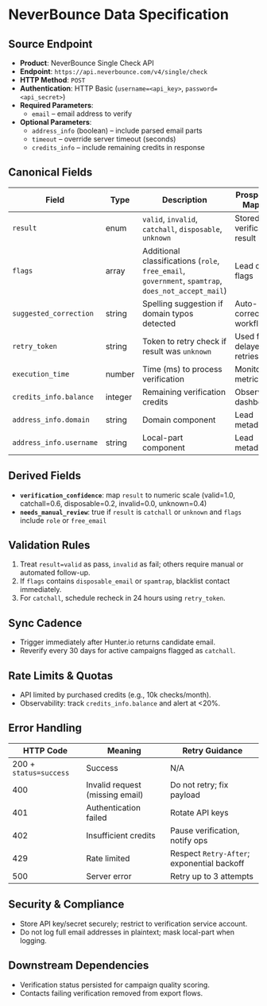 # NeverBounce Data Specification

## Source Endpoint

- **Product**: NeverBounce Single Check API
- **Endpoint**: `https://api.neverbounce.com/v4/single/check`
- **HTTP Method**: `POST`
- **Authentication**: HTTP Basic (`username=<api_key>`, `password=<api_secret>`)
- **Required Parameters**:
  - `email` – email address to verify
- **Optional Parameters**:
  - `address_info` (boolean) – include parsed email parts
  - `timeout` – override server timeout (seconds)
  - `credits_info` – include remaining credits in response

## Canonical Fields

| Field | Type | Description | ProspectPro Mapping |
| --- | --- | --- | --- |
| `result` | enum | `valid`, `invalid`, `catchall`, `disposable`, `unknown` | Stored as verification result |
| `flags` | array<string> | Additional classifications (`role`, `free_email`, `government`, `spamtrap`, `does_not_accept_mail`) | Lead contact flags |
| `suggested_correction` | string | Spelling suggestion if domain typos detected | Auto-correction workflow |
| `retry_token` | string | Token to retry check if result was `unknown` | Used for delayed retries |
| `execution_time` | number | Time (ms) to process verification | Monitoring metric |
| `credits_info.balance` | integer | Remaining verification credits | Observability dashboard |
| `address_info.domain` | string | Domain component | Lead metadata |
| `address_info.username` | string | Local-part component | Lead metadata |

## Derived Fields

- **`verification_confidence`**: map `result` to numeric scale (valid=1.0, catchall=0.6, disposable=0.2, invalid=0.0, unknown=0.4)
- **`needs_manual_review`**: true if `result` is `catchall` or `unknown` and `flags` include `role` or `free_email`

## Validation Rules

1. Treat `result=valid` as pass, `invalid` as fail; others require manual or automated follow-up.
2. If `flags` contains `disposable_email` or `spamtrap`, blacklist contact immediately.
3. For `catchall`, schedule recheck in 24 hours using `retry_token`.

## Sync Cadence

- Trigger immediately after Hunter.io returns candidate email.
- Reverify every 30 days for active campaigns flagged as `catchall`.

## Rate Limits & Quotas

- API limited by purchased credits (e.g., 10k checks/month).
- Observability: track `credits_info.balance` and alert at <20%.

## Error Handling

| HTTP Code              | Meaning                         | Retry Guidance                             |
| ---------------------- | ------------------------------- | ------------------------------------------ |
| 200 + `status=success` | Success                         | N/A                                        |
| 400                    | Invalid request (missing email) | Do not retry; fix payload                  |
| 401                    | Authentication failed           | Rotate API keys                            |
| 402                    | Insufficient credits            | Pause verification, notify ops             |
| 429                    | Rate limited                    | Respect `Retry-After`; exponential backoff |
| 500                    | Server error                    | Retry up to 3 attempts                     |

## Security & Compliance

- Store API key/secret securely; restrict to verification service account.
- Do not log full email addresses in plaintext; mask local-part when logging.

## Downstream Dependencies

- Verification status persisted for campaign quality scoring.
- Contacts failing verification removed from export flows.
